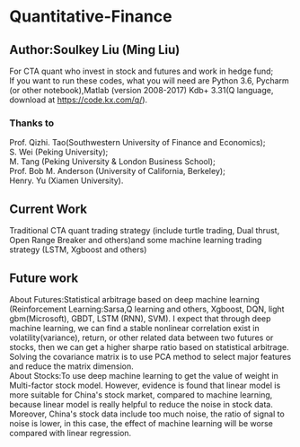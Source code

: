 # Quantitative-Finance
## Author:Soulkey Liu (Ming Liu)
For CTA quant who invest in stock and futures and work in hedge fund;  
If you want to run these codes, what you will need are Python 3.6, Pycharm (or other notebook),Matlab (version 2008-2017) Kdb+ 3.31(Q language, download at https://code.kx.com/q/).
### Thanks to
Prof. Qizhi. Tao(Southwestern University of Finance and Economics);  
S. Wei (Peking University);  
M. Tang (Peking University & London Business School);  
Prof. Bob M. Anderson (University of California, Berkeley);  
Henry. Yu (Xiamen University).  
## Current Work
Traditional CTA quant trading strategy (include turtle trading, Dual thrust, Open Range Breaker and others)and some machine learning trading strategy (LSTM, Xgboost and others)
## Future work
About Futures:Statistical arbitrage based on deep machine learning (Reinforcement Learning:Sarsa,Q learning and others, Xgboost, DQN, light gbm(Microsoft), GBDT, LSTM (RNN), SVM). I expect that through deep machine learning, we can find a stable nonlinear correlation exist in volatility(variance), return, or other related data between two futures or stocks, then we can get a higher sharpe ratio based on statistical arbitrage.  Solving the covariance matrix is to use PCA method to select major features and reduce the matrix dimension.  
About Stocks:To use deep machine learning to get the value of weight in Multi-factor stock model. However, evidence is found that linear model is more suitable for China's stock market, compared to machine learning, because linear model is really helpful to reduce the noise in stock data. Moreover, China's stock data include too much noise, the ratio of signal to noise is lower, in this case, the effect of machine learning will be worse compared with linear regression. 
